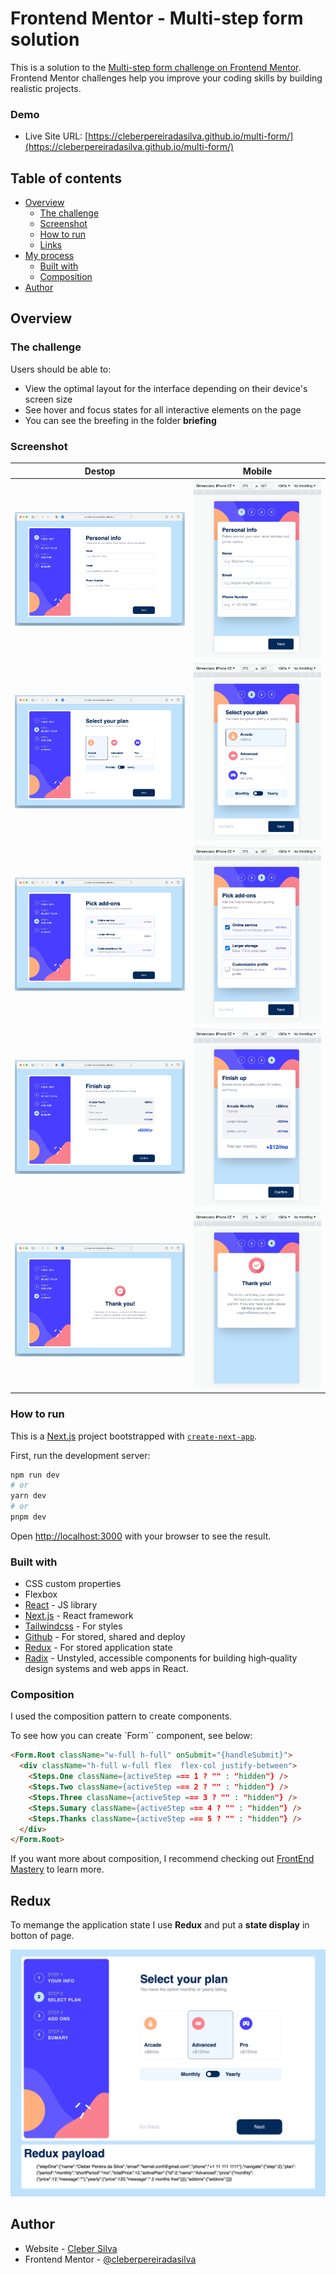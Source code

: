 # Frontend Mentor - Multi-step form solution

This is a solution to the [Multi-step form challenge on Frontend Mentor](https://www.frontendmentor.io/challenges/multistep-form-YVAnSdqQBJ). Frontend Mentor challenges help you improve your coding skills by building realistic projects.

### Demo

- Live Site URL: [https://cleberpereiradasilva.github.io/multi-form/](https://cleberpereiradasilva.github.io/multi-form/)

## Table of contents

- [Overview](#overview)
  - [The challenge](#the-challenge)
  - [Screenshot](#screenshot)
  - [How to run](#how-to-run)
  - [Links](#links)
- [My process](#my-process)
  - [Built with](#built-with)
  - [Composition](#composition)
- [Author](#author)

## Overview

### The challenge

Users should be able to:

- View the optimal layout for the interface depending on their device's screen size
- See hover and focus states for all interactive elements on the page
- You can see the breefing in the folder **briefing**

### Screenshot

| Destop                                                |                       Mobile                        |
| ----------------------------------------------------- | :-------------------------------------------------: |
| ![Desktop screenshot](./result/screen_desktop_01.png) | ![Mobile screenshot](./result/screen_mobile_01.png) |
| ![Desktop screenshot](./result/screen_desktop_02.png) | ![Mobile screenshot](./result/screen_mobile_02.png) |
| ![Desktop screenshot](./result/screen_desktop_04.png) | ![Mobile screenshot](./result/screen_mobile_03.png) |
| ![Desktop screenshot](./result/screen_desktop_05.png) | ![Mobile screenshot](./result/screen_mobile_04.png) |
| ![Desktop screenshot](./result/screen_desktop_06.png) | ![Mobile screenshot](./result/screen_mobile_05.png) |

### How to run

This is a [Next.js](https://nextjs.org/) project bootstrapped with [`create-next-app`](https://github.com/vercel/next.js/tree/canary/packages/create-next-app).

First, run the development server:

```bash
npm run dev
# or
yarn dev
# or
pnpm dev
```

Open [http://localhost:3000](http://localhost:3000) with your browser to see the result.

### Built with

- CSS custom properties
- Flexbox
- [React](https://reactjs.org/) - JS library
- [Next.js](https://nextjs.org/) - React framework
- [Tailwindcss](https://tailwindcss.com/docs/screens) - For styles
- [Github](https://www.github.com/) - For stored, shared and deploy
- [Redux](https://react-redux.js.org/) - For stored application state
- [Radix](hhttps://www.radix-ui.com/) - Unstyled, accessible components for building high‑quality design systems and web apps in React.

### Composition

I used the composition pattern to create components.

To see how you can create `Form`` component, see below:

```html
<Form.Root className="w-full h-full" onSubmit="{handleSubmit}">
  <div className="h-full w-full flex  flex-col justify-between">
    <Steps.One className={activeStep === 1 ? "" : "hidden"} />
    <Steps.Two className={activeStep === 2 ? "" : "hidden"} />
    <Steps.Three className={activeStep === 3 ? "" : "hidden"} />
    <Steps.Sumary className={activeStep === 4 ? "" : "hidden"} />
    <Steps.Thanks className={activeStep === 5 ? "" : "hidden"} />
  </div>
</Form.Root>
```

If you want more about composition, I recommend checking out [FrontEnd Mastery](https://frontendmastery.com/posts/advanced-react-component-composition-guide/) to learn more.

## Redux

To memange the application state I use **Redux** and put a **state display** in botton of page.

![Redux screenshot](./result/redux.png)

## Author

- Website - [Cleber Silva](https://www.clebersilva.dev)
- Frontend Mentor - [@cleberpereiradasilva](https://www.frontendmentor.io/profile/cleberpereiradasilva)
